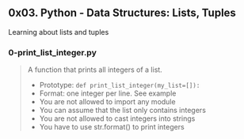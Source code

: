 ## 0x03. Python - Data Structures: Lists, Tuples

Learning about lists and tuples

### 0-print_list_integer.py
> A function that prints all integers of a list.
> * Prototype: `def print_list_integer(my_list=[]):`
> * Format: one integer per line. See example
> * You are not allowed to import any module
> * You can assume that the list only contains integers
> * You are not allowed to cast integers into strings
> * You have to use str.format() to print integers
